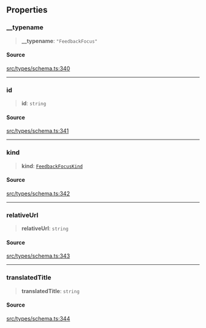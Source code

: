 ## Properties

### \_\_typename

> **\_\_typename**: `"FeedbackFocus"`

#### Source

[src/types/schema.ts:340](https://github.com/bhavjitChauhan/khan-api/blob/214cc6672777162cd3ec638a3ad3a22f7fe37e04/src/types/schema.ts#L340)

***

### id

> **id**: `string`

#### Source

[src/types/schema.ts:341](https://github.com/bhavjitChauhan/khan-api/blob/214cc6672777162cd3ec638a3ad3a22f7fe37e04/src/types/schema.ts#L341)

***

### kind

> **kind**: [`FeedbackFocusKind`](api%5Cenumerations%5CFeedbackFocusKind.md)

#### Source

[src/types/schema.ts:342](https://github.com/bhavjitChauhan/khan-api/blob/214cc6672777162cd3ec638a3ad3a22f7fe37e04/src/types/schema.ts#L342)

***

### relativeUrl

> **relativeUrl**: `string`

#### Source

[src/types/schema.ts:343](https://github.com/bhavjitChauhan/khan-api/blob/214cc6672777162cd3ec638a3ad3a22f7fe37e04/src/types/schema.ts#L343)

***

### translatedTitle

> **translatedTitle**: `string`

#### Source

[src/types/schema.ts:344](https://github.com/bhavjitChauhan/khan-api/blob/214cc6672777162cd3ec638a3ad3a22f7fe37e04/src/types/schema.ts#L344)
